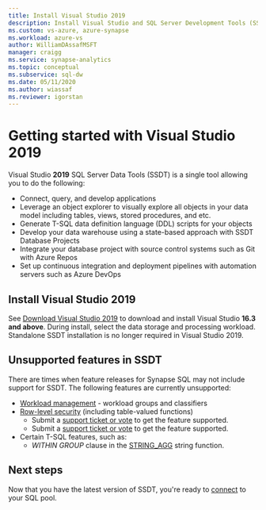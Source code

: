 ```yaml
---
title: Install Visual Studio 2019 
description: Install Visual Studio and SQL Server Development Tools (SSDT) for Synapse SQL
ms.custom: vs-azure, azure-synapse
ms.workload: azure-vs
author: WilliamDAssafMSFT
manager: craigg
ms.service: synapse-analytics
ms.topic: conceptual
ms.subservice: sql-dw 
ms.date: 05/11/2020
ms.author: wiassaf
ms.reviewer: igorstan
---
```


# Getting started with Visual Studio 2019

Visual Studio **2019** SQL Server Data Tools (SSDT) is a single tool allowing you to do the following:

- Connect, query, and develop applications
- Leverage an object explorer to visually explore all objects in your data model including tables, views, stored procedures, and etc.
- Generate T-SQL data definition language (DDL) scripts for your objects
- Develop your data warehouse using a state-based approach with SSDT Database Projects
- Integrate your database project with source control systems such as Git with Azure Repos
- Set up continuous integration and deployment pipelines with automation servers such as Azure DevOps

## Install Visual Studio 2019

See [Download Visual Studio 2019](https://visualstudio.microsoft.com/downloads/) to download and install Visual Studio **16.3 and above**. During install, select the data storage and processing workload. Standalone SSDT installation is no longer required in Visual Studio 2019.

## Unsupported features in SSDT

There are times when feature releases for Synapse SQL may not include support for SSDT. The following features are currently unsupported:


- [Workload management](sql-data-warehouse-workload-management.md) - workload groups and classifiers
- [Row-level security](/sql/relational-databases/security/row-level-security?toc=/azure/synapse-analytics/sql-data-warehouse/toc.json&bc=/azure/synapse-analytics/sql-data-warehouse/breadcrumb/toc.json&view=azure-sqldw-latest&preserve-view=true) (including table-valued functions)
  - Submit a [support ticket or vote](https://feedback.azure.com/d365community/idea/a9192b4c-0b25-ec11-b6e6-000d3a4f07b8) to get the feature supported.
  - Submit a [support ticket or vote](https://feedback.azure.com/d365community/idea/ab192b4c-0b25-ec11-b6e6-000d3a4f07b8) to get the feature supported.
- Certain T-SQL features, such as:
   - *WITHIN GROUP* clause in the [STRING_AGG](/sql/t-sql/functions/string-agg-transact-sql) string function.

## Next steps

Now that you have the latest version of SSDT, you're ready to [connect](sql-data-warehouse-query-visual-studio.md) to your SQL pool.